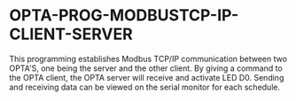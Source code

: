 # OPTA-PROG-MODBUSTCP-IP-CLIENT-SERVER
This programming establishes Modbus TCP/IP communication between two OPTA'S, one being the server and the other client. By giving a command to the OPTA client, the OPTA server will receive and activate LED D0. Sending and receiving data can be viewed on the serial monitor for each schedule.
